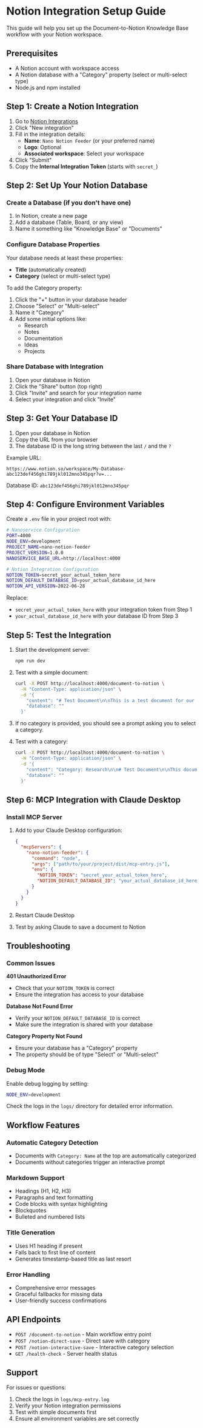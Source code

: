 # Notion Integration Setup Guide

This guide will help you set up the Document-to-Notion Knowledge Base workflow with your Notion workspace.

## Prerequisites

- A Notion account with workspace access
- A Notion database with a "Category" property (select or multi-select type)
- Node.js and npm installed

## Step 1: Create a Notion Integration

1. Go to [Notion Integrations](https://www.notion.so/my-integrations)
2. Click "New integration"
3. Fill in the integration details:
   - **Name**: `Nano Notion Feeder` (or your preferred name)
   - **Logo**: Optional
   - **Associated workspace**: Select your workspace
4. Click "Submit"
5. Copy the **Internal Integration Token** (starts with `secret_`)

## Step 2: Set Up Your Notion Database

### Create a Database (if you don't have one)

1. In Notion, create a new page
2. Add a database (Table, Board, or any view)
3. Name it something like "Knowledge Base" or "Documents"

### Configure Database Properties

Your database needs at least these properties:
- **Title** (automatically created)
- **Category** (select or multi-select type)

To add the Category property:
1. Click the "+" button in your database header
2. Choose "Select" or "Multi-select"
3. Name it "Category"
4. Add some initial options like:
   - Research
   - Notes
   - Documentation
   - Ideas
   - Projects

### Share Database with Integration

1. Open your database in Notion
2. Click the "Share" button (top right)
3. Click "Invite" and search for your integration name
4. Select your integration and click "Invite"

## Step 3: Get Your Database ID

1. Open your database in Notion
2. Copy the URL from your browser
3. The database ID is the long string between the last `/` and the `?`

Example URL:
```
https://www.notion.so/workspace/My-Database-abc123def456ghi789jkl012mno345pqr?v=...
```
Database ID: `abc123def456ghi789jkl012mno345pqr`

## Step 4: Configure Environment Variables

Create a `.env` file in your project root with:

```bash
# Nanoservice Configuration
PORT=4000
NODE_ENV=development
PROJECT_NAME=nano-notion-feeder
PROJECT_VERSION=1.0.0
NANOSERVICE_BASE_URL=http://localhost:4000

# Notion Integration Configuration
NOTION_TOKEN=secret_your_actual_token_here
NOTION_DEFAULT_DATABASE_ID=your_actual_database_id_here
NOTION_API_VERSION=2022-06-28
```

Replace:
- `secret_your_actual_token_here` with your integration token from Step 1
- `your_actual_database_id_here` with your database ID from Step 3

## Step 5: Test the Integration

1. Start the development server:
   ```bash
   npm run dev
   ```

2. Test with a simple document:
   ```bash
   curl -X POST http://localhost:4000/document-to-notion \
     -H "Content-Type: application/json" \
     -d '{
       "content": "# Test Document\n\nThis is a test document for our Notion integration.\n\n## Features\n- Markdown support\n- Category assignment\n- Automatic title generation",
       "database": ""
     }'
   ```

3. If no category is provided, you should see a prompt asking you to select a category.

4. Test with a category:
   ```bash
   curl -X POST http://localhost:4000/document-to-notion \
     -H "Content-Type: application/json" \
     -d '{
       "content": "Category: Research\n\n# Test Document\n\nThis document has an embedded category.",
       "database": ""
     }'
   ```

## Step 6: MCP Integration with Claude Desktop

### Install MCP Server

1. Add to your Claude Desktop configuration:
   ```json
   {
     "mcpServers": {
       "nano-notion-feeder": {
         "command": "node",
         "args": ["path/to/your/project/dist/mcp-entry.js"],
         "env": {
           "NOTION_TOKEN": "secret_your_actual_token_here",
           "NOTION_DEFAULT_DATABASE_ID": "your_actual_database_id_here"
         }
       }
     }
   }
   ```

2. Restart Claude Desktop

3. Test by asking Claude to save a document to Notion

## Troubleshooting

### Common Issues

**401 Unauthorized Error**
- Check that your `NOTION_TOKEN` is correct
- Ensure the integration has access to your database

**Database Not Found Error**
- Verify your `NOTION_DEFAULT_DATABASE_ID` is correct
- Make sure the integration is shared with your database

**Category Property Not Found**
- Ensure your database has a "Category" property
- The property should be of type "Select" or "Multi-select"

### Debug Mode

Enable debug logging by setting:
```bash
NODE_ENV=development
```

Check the logs in the `logs/` directory for detailed error information.

## Workflow Features

### Automatic Category Detection
- Documents with `Category: Name` at the top are automatically categorized
- Documents without categories trigger an interactive prompt

### Markdown Support
- Headings (H1, H2, H3)
- Paragraphs and text formatting
- Code blocks with syntax highlighting
- Blockquotes
- Bulleted and numbered lists

### Title Generation
- Uses H1 heading if present
- Falls back to first line of content
- Generates timestamp-based title as last resort

### Error Handling
- Comprehensive error messages
- Graceful fallbacks for missing data
- User-friendly success confirmations

## API Endpoints

- `POST /document-to-notion` - Main workflow entry point
- `POST /notion-direct-save` - Direct save with category
- `POST /notion-interactive-save` - Interactive category selection
- `GET /health-check` - Server health status

## Support

For issues or questions:
1. Check the logs in `logs/mcp-entry.log`
2. Verify your Notion integration permissions
3. Test with simple documents first
4. Ensure all environment variables are set correctly 